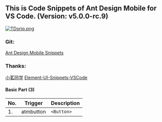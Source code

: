 ## This is Code Snippets of Ant Design Mobile for VS Code. (Version: v5.0.0-rc.9)
[![TDoriq.png](https://s4.ax1x.com/2021/12/27/TDoriq.png)](https://imgtu.com/i/TDoriq)

### Git: 
[Ant Design Mobile Snippets](https://github.com/yhsy/ant-design-mobile-snippets) 

### Thanks: 
[小茗同学](http://blog.haoji.me/vscode-plugin-overview.html)
[Element-UI-Snippets-VSCode](https://github.com/snowffer/Element-UI-Snippets-VSCode)

#### Basic Part (3)
No.|Trigger | Description
---|--- | ---
1.|atmbutton | `<Button>`


